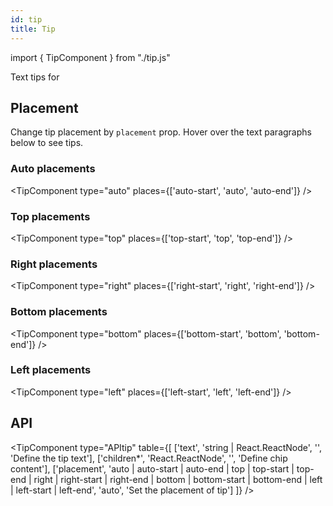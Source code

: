 ```yaml
---
id: tip
title: Tip
---
```


import { TipComponent } from "./tip.js"

<p>Text tips for </p>

## Placement

<p>Change tip placement by <code>placement</code> prop. Hover over the text paragraphs below to see tips.</p>

### Auto placements

<TipComponent type="auto" places={['auto-start', 'auto', 'auto-end']} />

### Top placements

<TipComponent type="top" places={['top-start', 'top', 'top-end']} />

### Right placements

<TipComponent type="right" places={['right-start', 'right', 'right-end']} />

### Bottom placements

<TipComponent type="bottom" places={['bottom-start', 'bottom', 'bottom-end']} />

### Left placements

<TipComponent type="left" places={['left-start', 'left', 'left-end']} />

## API

<TipComponent type="APItip" table={[
  ['text', 'string | React.ReactNode', '', 'Define the tip text'],
  ['children*', 'React.ReactNode', '', 'Define chip content'],
  ['placement', 'auto | auto-start | auto-end | top | top-start | top-end | right | right-start | right-end | bottom | bottom-start | bottom-end | left | left-start | left-end', 'auto', 'Set the placement of tip']
  ]} />
